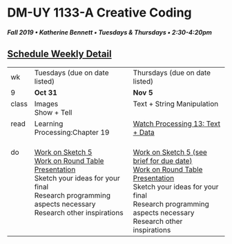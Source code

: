 # DM-UY 1133-A Creative Coding
##### Fall 2019 • Katherine Bennett • Tuesdays & Thursdays • 2:30-4:20pm 
## [Schedule Weekly Detail](Calendar.md) 

<table>
<tr>
<td>wk</td>
<td>Tuesdays (due on date listed)</td>
<td>Thursdays (due on date listed)</td>
</tr>
<!-- dates -->
<tr>
  <td valign="top">9</td>
  <td valign="top" width="48%"><strong>Oct 31</strong></td>
  <td valign="top" width="48%"><strong>Nov 5</strong></td>
</tr>
<!-- class -->
<tr>
	<td valign="top">class</td>
	<!-- day Tues -->
	<td valign="top" width="48%">
	Images <br> Show + Tell<br>
	</td>
	<!-- day Thurs -->
	<td valign="top" width="48%">
		Text + String Manipulation <br>
	</td>
<!-- homework -->
<tr>
  <td valign="top">read</td>
  	<!-- day Tues -->
  	<td valign="top"> 
  		Learning Processing:Chapter 19 </a><br>
	<br>
	</td>
  	<!-- day Thurs -->
  	<td valign="top"> 
  		<a href = "https://www.youtube.com/user/shiffman/playlists?view=50&sort=dd&shelf_id=2"> Watch Processing 13: Text + Data </a>
  	</td>
 </tr>
 <!-- do -->
<tr>
  <td valign = "top">do</td>
	<!-- day Tues -->
 	<td valign = "top"> 
 		<a href = "Sketch_5.md"> Work on Sketch 5 </a> <br>
 		<a href = "RoundTable.md"> Work on Round Table Presentation </a> <br>Sketch your ideas for your final<br>
 		Research programming aspects necessary<br>	
 		Research other inspirations<br>
 	</td>
  	<!-- day Thurs -->
  	<td valign = "top">
  		<a href = "Sketch_5.md"> Work on Sketch 5 (see brief for due date)</a> <br>
		<a href = "RoundTable.md"> Work on Round Table Presentation </a> <br>	
 		Sketch your ideas for your final <br>
 		Research programming aspects necessary <br>	
 		Research other inspirations <br>
  	</td>	
</tr>
</table>